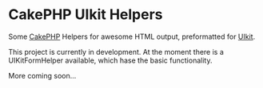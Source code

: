 # CakePHP UIkit Helpers

Some [CakePHP](http://www.cakephp.org/) Helpers for awesome HTML output, preformatted for [UIkit](http://getuikit.com/).

This project is currently in development. At the moment there is a UIKitFormHelper available, which hase the basic functionality.

More coming soon...